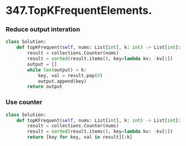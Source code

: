 # 347.TopKFrequentElements.

### Reduce output interation

```python
class Solution:
    def topKFrequent(self, nums: List[int], k: int) -> List[int]:
        result = collections.Counter(nums)
        result = sorted(result.items(), key=lambda kv: -kv[1])
        output = []
        while len(output) < k:
            key, val = result.pop(0)
            output.append(key)
        return output
```

### Use counter

```python
class Solution:
    def topKFrequent(self, nums: List[int], k: int) -> List[int]:
        result = collections.Counter(nums)
        result = sorted(result.items(), key=lambda kv: -kv[1])
        return [key for key, val in result][:k]
```

